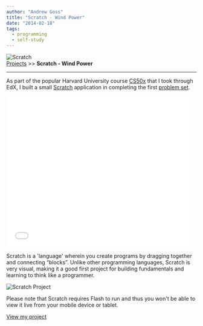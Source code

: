 ```yaml
---
author: "Andrew Goss"
title: "Scratch - Wind Power"
date: "2014-02-18"
tags:
  - programming
  - self-study
---
```

![Scratch](/img/projects/scratch.jpg "Scratch")<br>
<a href="/projects/">Projects</a> >> <b>Scratch - Wind Power</b>

<hr>

As part of the popular Harvard University course <a href="https://www.edx.org/course/introduction-computer-science-harvardx-cs50x#!" target="_blank">CS50x</a> that I took through EdX, I built a small <a href="https://scratch.mit.edu" target="_blank">Scratch</a> application in completing the first <a href="http://docs.cs50.net/2017/x/psets/0/pset0.html" target="_blank">problem set</a>.

<iframe allowtransparency="true" width="485" height="402" src="//scratch.mit.edu/projects/embed/16817421/?autostart=false" frameborder="0" allowfullscreen></iframe>

Scratch is a 'language' wherein you create programs by dragging together and connecting “blocks”. Unlike other programming languages, Scratch is very visual, making it a good first project for building fundamentals and learning to think like a programmer. 

![Scratch Project](/img/projects/scratch_project.png "Scratch Project")

Please note that Scratch requires Flash to run and thus you won't be able to view it live from your mobile device or tablet.

<a href="https://scratch.mit.edu/projects/16817421" class="btn" target="_blank">View my project</a><br class="custom">